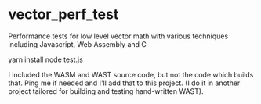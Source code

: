 # vector_perf_test
Performance tests for low level vector math with various techniques including Javascript, Web Assembly and C

   yarn install
   node test.js

I included the WASM and WAST source code, but not the code which builds that. Ping me if needed and I'll add that to this project. (I do it in another project tailored for building and testing hand-written WAST).
